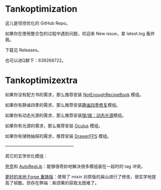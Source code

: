 # Tankoptimization
这儿是坦坦优化的 GitHub Repo。

如果你在使用整合包的过程中遇到问题，欢迎来 New issue，拿 latest.log 轰炸我。

下载见 Releases。

也可以进Q群下：639268722。

# Tankoptimizextra

如果你没有配方书的需求，那么推荐安装 [NotEnoughRecipeBook](https://www.mcmod.cn/class/8923.html) 模组。

如果你有静谧四季的需求，那么推荐安装[静谧四季修复](https://www.mcmod.cn/class/9036.html)模组。

如果你有动态光源的需求，那么推荐安装[镁/铷：动态光源](https://github.com/LocalizedCNMC/MgRbDynamicLights-i18n/releases/download/mc1.16-v1.0.1-i18n-Multi/dynamiclightsreforged-mc1.16.5_v1.0.1-i18n-Multi.jar)模组。

如果你有光源的需求，那么推荐安装 [Oculus](https://www.mcmod.cn/class/5741.html) 模组。

如果你有储物抽屉的需求，推荐安装 [DrawerFPS](https://www.mcmod.cn/class/3893.html) 模组。

————————————————

其它的玄学优化模组：

[夸克](https://www.mcmod.cn/class/527.html)和 [AutoRegLib](https://www.mcmod.cn/class/698.html)：能够很奇妙地解决很多模组装在一起时的 tag 冲突。

[更好的末地 Forge 重铸版](https://www.mcmod.cn/class/4977.html)：使用了 mixin 对原版的屎山进行了修改，很玄学地提高了帧数。但存在弊端：紫颂果的获取太困难了。
